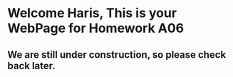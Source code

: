 # Welcome Haris, This is your WebPage for Homework A06

## We are still under construction, so please check back later. 
